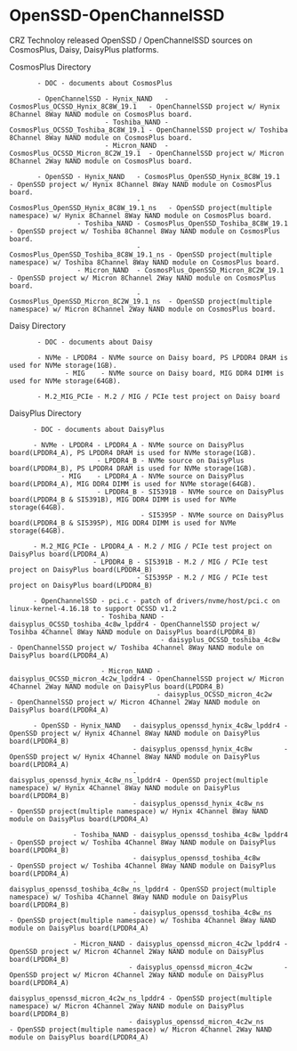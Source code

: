 # OpenSSD-OpenChannelSSD

CRZ Technoloy released OpenSSD / OpenChannelSSD sources on CosmosPlus, Daisy, DaisyPlus platforms.

CosmosPlus Directory

           - DOC - documents about CosmosPlus

           - OpenChannelSSD - Hynix_NAND   - CosmosPlus_OCSSD_Hynix_8C8W_19.1   - OpenChannelSSD project w/ Hynix 8Channel 8Way NAND module on CosmosPlus board.
                            - Toshiba_NAND - CosmosPlus_OCSSD_Toshiba_8C8W_19.1 - OpenChannelSSD project w/ Toshiba 8Channel 8Way NAND module on CosmosPlus board.
                            - Micron_NAND  - CosmosPlus_OCSSD_Micron_8C2W_19.1  - OpenChannelSSD project w/ Micron 8Channel 2Way NAND module on CosmosPlus board.

           - OpenSSD - Hynix_NAND   - CosmosPlus_OpenSSD_Hynix_8C8W_19.1      - OpenSSD project w/ Hynix 8Channel 8Way NAND module on CosmosPlus board.
                                    - CosmosPlus_OpenSSD_Hynix_8C8W_19.1_ns   - OpenSSD project(multiple namespace) w/ Hynix 8Channel 8Way NAND module on CosmosPlus board.
                     - Toshiba_NAND - CosmosPlus_OpenSSD_Toshiba_8C8W_19.1    - OpenSSD project w/ Toshiba 8Channel 8Way NAND module on CosmosPlus board.
                                    - CosmosPlus_OpenSSD_Toshiba_8C8W_19.1_ns - OpenSSD project(multiple namespace) w/ Toshiba 8Channel 8Way NAND module on CosmosPlus board.
                     - Micron_NAND  - CosmosPlus_OpenSSD_Micron_8C2W_19.1     - OpenSSD project w/ Micron 8Channel 2Way NAND module on CosmosPlus board.
                                    - CosmosPlus_OpenSSD_Micron_8C2W_19.1_ns  - OpenSSD project(multiple namespace) w/ Micron 8Channel 2Way NAND module on CosmosPlus board.

Daisy Directory

           - DOC - documents about Daisy

           - NVMe - LPDDR4 - NVMe source on Daisy board, PS LPDDR4 DRAM is used for NVMe storage(1GB).
                  - MIG    - NVMe source on Daisy board, MIG DDR4 DIMM is used for NVMe storage(64GB).
		  
           - M.2_MIG_PCIe - M.2 / MIG / PCIe test project on Daisy board
		  
		  
DaisyPlus Directory

          - DOC - documents about DaisyPlus

          - NVMe - LPDDR4 - LPDDR4_A - NVMe source on DaisyPlus board(LPDDR4_A), PS LPDDR4 DRAM is used for NVMe storage(1GB).
                          - LPDDR4_B - NVMe source on DaisyPlus board(LPDDR4_B), PS LPDDR4 DRAM is used for NVMe storage(1GB).
                 - MIG    - LPDDR4_A - NVMe source on DaisyPlus board(LPDDR4_A), MIG DDR4 DIMM is used for NVMe storage(64GB).
                          - LPDDR4_B - SI5391B - NVMe source on DaisyPlus board(LPDDR4_B & SI5391B), MIG DDR4 DIMM is used for NVMe storage(64GB).
                                     - SI5395P - NVMe source on DaisyPlus board(LPDDR4_B & SI5395P), MIG DDR4 DIMM is used for NVMe storage(64GB).

          - M.2_MIG_PCIe - LPDDR4_A - M.2 / MIG / PCIe test project on DaisyPlus board(LPDDR4_A)      
                         - LPDDR4_B - SI5391B - M.2 / MIG / PCIe test project on DaisyPlus board(LPDDR4_B)
                                    - SI5395P - M.2 / MIG / PCIe test project on DaisyPlus board(LPDDR4_B)

          - OpenChannelSSD - pci.c - patch of drivers/nvme/host/pci.c on linux-kernel-4.16.18 to support OCSSD v1.2
                           - Toshiba_NAND - daisyplus_OCSSD_toshiba_4c8w_lpddr4 - OpenChannelSSD project w/ Tosihba 4Channel 8Way NAND module on DaisyPlus board(LPDDR4_B)
                                          - daisyplus_OCSSD_toshiba_4c8w        - OpenChannelSSD project w/ Toshiba 4Channel 8Way NAND module on DaisyPlus board(LPDDR4_A)

                           - Micron_NAND - daisyplus_OCSSD_micron_4c2w_lpddr4 - OpenChannelSSD project w/ Micron 4Channel 2Way NAND module on DaisyPlus board(LPDDR4_B)
                                         - daisyplus_OCSSD_micron_4c2w        - OpenChannelSSD project w/ Micron 4Channel 2Way NAND module on DaisyPlus board(LPDDR4_A)
										 
          - OpenSSD - Hynix_NAND   - daisyplus_openssd_hynix_4c8w_lpddr4 - OpenSSD project w/ Hynix 4Channel 8Way NAND module on DaisyPlus board(LPDDR4_B) 
                                   - daisyplus_openssd_hynix_4c8w        - OpenSSD project w/ Hynix 4Channel 8Way NAND module on DaisyPlus board(LPDDR4_A) 
                                   - daisyplus_openssd_hynix_4c8w_ns_lpddr4 - OpenSSD project(multiple namespace) w/ Hynix 4Channel 8Way NAND module on DaisyPlus board(LPDDR4_B)
                                   - daisyplus_openssd_hynix_4c8w_ns        - OpenSSD project(multiple namespace) w/ Hynix 4Channel 8Way NAND module on DaisyPlus board(LPDDR4_A)

                    - Toshiba_NAND - daisyplus_openssd_toshiba_4c8w_lpddr4 - OpenSSD project w/ Toshiba 4Channel 8Way NAND module on DaisyPlus board(LPDDR4_B)
                                   - daisyplus_openssd_toshiba_4c8w        - OpenSSD project w/ Toshiba 4Channel 8Way NAND module on DaisyPlus board(LPDDR4_A)
                                   - daisyplus_openssd_toshiba_4c8w_ns_lpddr4 - OpenSSD project(multiple namespace) w/ Toshiba 4Channel 8Way NAND module on DaisyPlus board(LPDDR4_B)
                                   - daisyplus_openssd_toshiba_4c8w_ns        - OpenSSD project(multiple namespace) w/ Toshiba 4Channel 8Way NAND module on DaisyPlus board(LPDDR4_A)

                    - Micron_NAND - daisyplus_openssd_micron_4c2w_lpddr4 - OpenSSD project w/ Micron 4Channel 2Way NAND module on DaisyPlus board(LPDDR4_B)
                                  - daisyplus_openssd_micron_4c2w        - OpenSSD project w/ Micron 4Channel 2Way NAND module on DaisyPlus board(LPDDR4_A)
                                  - daisyplus_openssd_micron_4c2w_ns_lpddr4 - OpenSSD project(multiple namespace) w/ Micron 4Channel 2Way NAND module on DaisyPlus board(LPDDR4_B)
                                  - daisyplus_openssd_micron_4c2w_ns        - OpenSSD project(multiple namespace) w/ Micron 4Channel 2Way NAND module on DaisyPlus board(LPDDR4_A)
